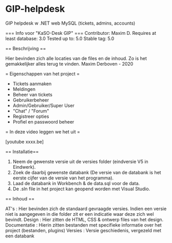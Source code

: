 # GIP-helpdesk
GIP helpdesk w .NET web MySQL (tickets, admins, accounts)


=== Info voor "KaSO-Desk GIP" ===
Contributor: Maxim D.
Requires at least database: 3.0
Tested up to: 5.0
Stable tag: 5.0


== Beschrijving ==

Hier bevinden zich alle locaties van de files en de inhoud. Zo is het gemakkelijker alles terug te vinden.
Maxim Derboven - 2020


= Eigenschappen van het project =

- Tickets aanmaken
- Meldingen
- Beheer van tickets
- Gebruikerbeheer
- Admin/Gebruiker/Super User
- "Chat" / "Forum"
- Registreer opties
- Profiel en passwoord beheer


= In deze video leggen we het uit =

[youtube xxxx.be]


== Installatie==

1. Neem de gewenste versie uit de versies folder (eindversie V5 in Eindwerk).
2. Zoek de daarbij gewenste databank (De versie van de databank is het eerste cijfer van de versie van het programma).
3. Laad de databank in Workbench & de data.sql voor de data.
4. De .sln file in het project kan geopend worden met Visual Studio.


== Inhoud ==

AT's : Hier bevinden zich de standaard gevraagde versies. Indien een versie niet is aangegeven in die folder zit er een indicatie waar deze zich wel bevindt.
Design : Hier zitten de HTML, CSS & ontwerp files van het design.
Documentatie : Hierin zitten bestanden met specifieke informatie over het project (bestanden, plugins)
Versies :  Versie geschiedenis, vergezeld met een databank
